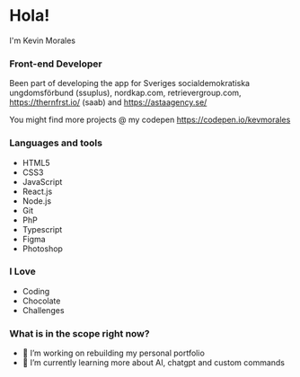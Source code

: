 # Hola!
I'm Kevin Morales
### Front-end Developer 

Been part of developing the app for Sveriges socialdemokratiska ungdomsförbund (ssuplus), nordkap.com, retrievergroup.com, https://thernfrst.io/ (saab) and https://astaagency.se/

You might find more projects @ my codepen https://codepen.io/kevmorales

### Languages and tools

- HTML5
- CSS3
- JavaScript
- React.js
- Node.js
- Git
- PhP
- Typescript
- Figma
- Photoshop


### I Love
 - Coding
 - Chocolate
 - Challenges
 
### What is in the scope right now?
- 🔭 I’m working on rebuilding my personal portfolio
- 🌱 I’m currently learning more about AI, chatgpt and custom commands

